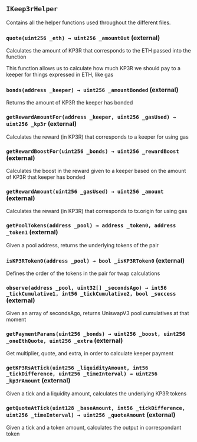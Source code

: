 ## `IKeep3rHelper`

Contains all the helper functions used throughout the different files.




### `quote(uint256 _eth) → uint256 _amountOut` (external)

Calculates the amount of KP3R that corresponds to the ETH passed into the function


This function allows us to calculate how much KP3R we should pay to a keeper for things expressed in ETH, like gas


### `bonds(address _keeper) → uint256 _amountBonded` (external)

Returns the amount of KP3R the keeper has bonded




### `getRewardAmountFor(address _keeper, uint256 _gasUsed) → uint256 _kp3r` (external)

Calculates the reward (in KP3R) that corresponds to a keeper for using gas




### `getRewardBoostFor(uint256 _bonds) → uint256 _rewardBoost` (external)

Calculates the boost in the reward given to a keeper based on the amount of KP3R that keeper has bonded




### `getRewardAmount(uint256 _gasUsed) → uint256 _amount` (external)

Calculates the reward (in KP3R) that corresponds to tx.origin for using gas




### `getPoolTokens(address _pool) → address _token0, address _token1` (external)

Given a pool address, returns the underlying tokens of the pair




### `isKP3RToken0(address _pool) → bool _isKP3RToken0` (external)

Defines the order of the tokens in the pair for twap calculations




### `observe(address _pool, uint32[] _secondsAgo) → int56 _tickCumulative1, int56 _tickCumulative2, bool _success` (external)

Given an array of secondsAgo, returns UniswapV3 pool cumulatives at that moment




### `getPaymentParams(uint256 _bonds) → uint256 _boost, uint256 _oneEthQuote, uint256 _extra` (external)

Get multiplier, quote, and extra, in order to calculate keeper payment




### `getKP3RsAtTick(uint256 _liquidityAmount, int56 _tickDifference, uint256 _timeInterval) → uint256 _kp3rAmount` (external)

Given a tick and a liquidity amount, calculates the underlying KP3R tokens




### `getQuoteAtTick(uint128 _baseAmount, int56 _tickDifference, uint256 _timeInterval) → uint256 _quoteAmount` (external)

Given a tick and a token amount, calculates the output in correspondant token







